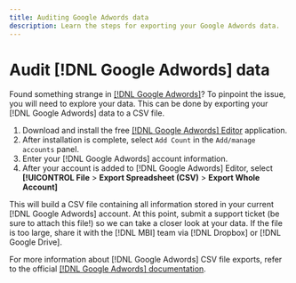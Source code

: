 ```yaml
---
title: Auditing Google Adwords data
description: Learn the steps for exporting your Google Adwords data.
---
```

# Audit [!DNL Google Adwords] data

Found something strange in [[!DNL Google Adwords]](../integrations/google-adwords.md)? To pinpoint the issue, you will need to explore your data. This can be done by exporting your [!DNL Google Adwords] data to a CSV file.

1. Download and install the free [[!DNL Google Adwords] Editor](https://ads.google.com/home/tools/ads-editor/) application.
1. After installation is complete, select `Add Count` in the `Add/manage accounts` panel.
1. Enter your [!DNL Google Adwords] account information.
1. After your account is added to [!DNL Google Adwords] Editor, select **[!UICONTROL File** > **Export Spreadsheet (CSV)** > **Export Whole Account]**

This will build a CSV file containing all information stored in your current [!DNL Google Adwords] account. At this point, submit a support ticket (be sure to attach this file!) so we can take a closer look at your data. If the file is too large, share it with the [!DNL MBI] team via [!DNL Dropbox] or [!DNL Google Drive].

For more information about [!DNL Google Adwords] CSV file exports, refer to the official [[!DNL Google Adwords] documentation](https://support.google.com/adwords/editor/answer/38657?hl=en).

